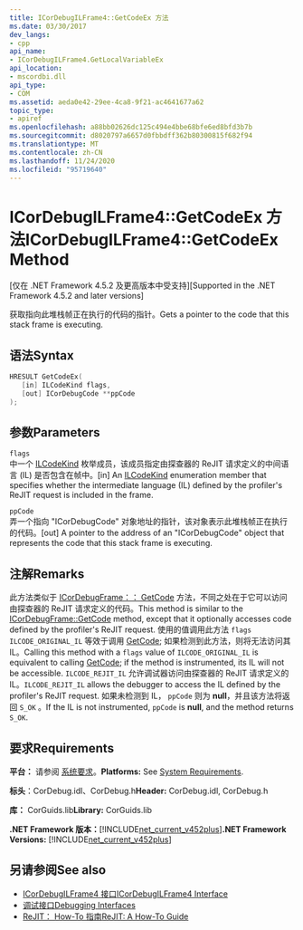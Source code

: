```yaml
---
title: ICorDebugILFrame4::GetCodeEx 方法
ms.date: 03/30/2017
dev_langs:
- cpp
api_name:
- ICorDebugILFrame4.GetLocalVariableEx
api_location:
- mscordbi.dll
api_type:
- COM
ms.assetid: aeda0e42-29ee-4ca8-9f21-ac4641677a62
topic_type:
- apiref
ms.openlocfilehash: a88bb02626dc125c494e4bbe68bfe6ed8bfd3b7b
ms.sourcegitcommit: d8020797a6657d0fbbdff362b80300815f682f94
ms.translationtype: MT
ms.contentlocale: zh-CN
ms.lasthandoff: 11/24/2020
ms.locfileid: "95719640"
---
```

# <a name="icordebugilframe4getcodeex-method"></a><span data-ttu-id="d535c-102">ICorDebugILFrame4::GetCodeEx 方法</span><span class="sxs-lookup"><span data-stu-id="d535c-102">ICorDebugILFrame4::GetCodeEx Method</span></span>

<span data-ttu-id="d535c-103">[仅在 .NET Framework 4.5.2 及更高版本中受支持]</span><span class="sxs-lookup"><span data-stu-id="d535c-103">[Supported in the .NET Framework 4.5.2 and later versions]</span></span>  
  
 <span data-ttu-id="d535c-104">获取指向此堆栈帧正在执行的代码的指针。</span><span class="sxs-lookup"><span data-stu-id="d535c-104">Gets a pointer to the code that this stack frame is executing.</span></span>  
  
## <a name="syntax"></a><span data-ttu-id="d535c-105">语法</span><span class="sxs-lookup"><span data-stu-id="d535c-105">Syntax</span></span>  
  
```cpp
HRESULT GetCodeEx(  
   [in] ILCodeKind flags,
   [out] ICorDebugCode **ppCode  
);  
```  
  
## <a name="parameters"></a><span data-ttu-id="d535c-106">参数</span><span class="sxs-lookup"><span data-stu-id="d535c-106">Parameters</span></span>  

 `flags`  
 <span data-ttu-id="d535c-107">中一个 [ILCodeKind](ilcodekind-enumeration.md) 枚举成员，该成员指定由探查器的 ReJIT 请求定义的中间语言 (IL) 是否包含在帧中。</span><span class="sxs-lookup"><span data-stu-id="d535c-107">[in] An [ILCodeKind](ilcodekind-enumeration.md) enumeration member that specifies whether the intermediate language (IL) defined by the profiler's ReJIT request is included in the frame.</span></span>  
  
 `ppCode`  
 <span data-ttu-id="d535c-108">弄一个指向 "ICorDebugCode" 对象地址的指针，该对象表示此堆栈帧正在执行的代码。</span><span class="sxs-lookup"><span data-stu-id="d535c-108">[out] A pointer to the address of an "ICorDebugCode" object that represents the code that this stack frame is executing.</span></span>  
  
## <a name="remarks"></a><span data-ttu-id="d535c-109">注解</span><span class="sxs-lookup"><span data-stu-id="d535c-109">Remarks</span></span>  

 <span data-ttu-id="d535c-110">此方法类似于 [ICorDebugFrame：： GetCode](icordebugframe-getcode-method.md) 方法，不同之处在于它可以访问由探查器的 ReJIT 请求定义的代码。</span><span class="sxs-lookup"><span data-stu-id="d535c-110">This method is similar to the [ICorDebugFrame::GetCode](icordebugframe-getcode-method.md) method, except that it optionally accesses code defined by the profiler's ReJIT request.</span></span> <span data-ttu-id="d535c-111">使用的值调用此方法 `flags` `ILCODE_ORIGINAL_IL` 等效于调用 [GetCode](icordebugframe-getcode-method.md); 如果检测到此方法，则将无法访问其 IL。</span><span class="sxs-lookup"><span data-stu-id="d535c-111">Calling this method with a `flags` value of `ILCODE_ORIGINAL_IL` is equivalent to calling [GetCode](icordebugframe-getcode-method.md); if the method is instrumented, its IL will not be accessible.</span></span> <span data-ttu-id="d535c-112">`ILCODE_REJIT_IL` 允许调试器访问由探查器的 ReJIT 请求定义的 IL。</span><span class="sxs-lookup"><span data-stu-id="d535c-112">`ILCODE_REJIT_IL` allows the debugger to access the IL defined by the profiler's ReJIT request.</span></span> <span data-ttu-id="d535c-113">如果未检测到 IL， `ppCode` 则为 **null**，并且该方法将返回 `S_OK` 。</span><span class="sxs-lookup"><span data-stu-id="d535c-113">If the IL is not instrumented, `ppCode` is **null**, and the method returns `S_OK`.</span></span>  
  
## <a name="requirements"></a><span data-ttu-id="d535c-114">要求</span><span class="sxs-lookup"><span data-stu-id="d535c-114">Requirements</span></span>  

 <span data-ttu-id="d535c-115">**平台：** 请参阅 [系统要求](../../get-started/system-requirements.md)。</span><span class="sxs-lookup"><span data-stu-id="d535c-115">**Platforms:** See [System Requirements](../../get-started/system-requirements.md).</span></span>  
  
 <span data-ttu-id="d535c-116">**标头**：CorDebug.idl、CorDebug.h</span><span class="sxs-lookup"><span data-stu-id="d535c-116">**Header:** CorDebug.idl, CorDebug.h</span></span>  
  
 <span data-ttu-id="d535c-117">**库：** CorGuids.lib</span><span class="sxs-lookup"><span data-stu-id="d535c-117">**Library:** CorGuids.lib</span></span>  
  
 <span data-ttu-id="d535c-118">**.NET Framework 版本：**[!INCLUDE[net_current_v452plus](../../../../includes/net-current-v452plus-md.md)]</span><span class="sxs-lookup"><span data-stu-id="d535c-118">**.NET Framework Versions:** [!INCLUDE[net_current_v452plus](../../../../includes/net-current-v452plus-md.md)]</span></span>  
  
## <a name="see-also"></a><span data-ttu-id="d535c-119">另请参阅</span><span class="sxs-lookup"><span data-stu-id="d535c-119">See also</span></span>

- [<span data-ttu-id="d535c-120">ICorDebugILFrame4 接口</span><span class="sxs-lookup"><span data-stu-id="d535c-120">ICorDebugILFrame4 Interface</span></span>](icordebugilframe4-interface.md)
- [<span data-ttu-id="d535c-121">调试接口</span><span class="sxs-lookup"><span data-stu-id="d535c-121">Debugging Interfaces</span></span>](debugging-interfaces.md)
- [<span data-ttu-id="d535c-122">ReJIT： How-To 指南</span><span class="sxs-lookup"><span data-stu-id="d535c-122">ReJIT: A How-To Guide</span></span>](/archive/blogs/davbr/rejit-a-how-to-guide)

